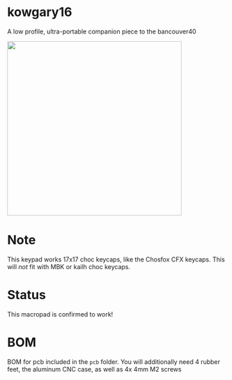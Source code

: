 # kowgary16

A low profile, ultra-portable companion piece to the bancouver40

<img src="https://lh3.googleusercontent.com/pw/AMWts8CU0uQjlCZNkvUnpaLayfVXgfWoyED6NIGEl_OhB_f_ggpyRpr6ok0fWlxaYTU_d2jvmFLne4i5we1rrHz06TSdV-wx91kpJdsDDFwi7plOIPAMbH8X32VWhTt5EPL0zHLPH53adD5iLa9pTAbgcNEd=w2092-h1574-no?authuser=0" width=400/>

# Note
This keypad works 17x17 choc keycaps, like the Chosfox CFX keycaps. This will _not_ fit with MBK or kailh choc keycaps.

# Status
This macropad is confirmed to work!

# BOM
BOM for pcb included in the `pcb` folder. You will additionally need 4 rubber feet, the aluminum CNC case, as well as 4x 4mm M2 screws
